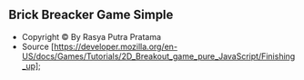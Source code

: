 ## Brick Breacker Game Simple 
- Copyright &copy; By Rasya Putra Pratama
- Source [https://developer.mozilla.org/en-US/docs/Games/Tutorials/2D_Breakout_game_pure_JavaScript/Finishing_up];